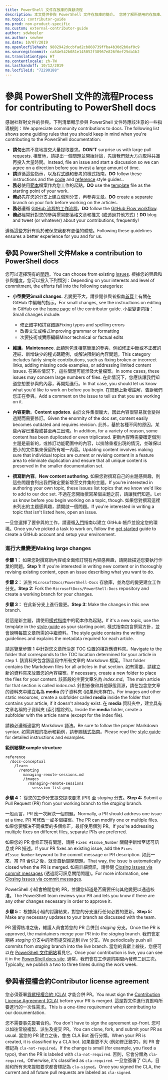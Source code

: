 ```yaml
---
title: PowerShell 文件存放庫的貢獻流程
description: 本文提供參與 PowerShell 文件存放庫的簡介。 您將了解所使用的存放庫、組織內容的程序，以及管理程式碼範例和其他資產的原則。
ms.topic: contributor-guide
ms.prod: non-product-specific
ms.custom: external-contributor-guide
author: sdwheeler
ms.author: sewhee
ms.date: 10/07/2019
ms.openlocfilehash: 9802942dccbfad2cb860739ffba4b30d2b0af0c9
ms.sourcegitcommit: ca84e542b081e145052f38967e826f6ef25da1b2
ms.translationtype: HT
ms.contentlocale: zh-TW
ms.lasthandoff: 10/12/2019
ms.locfileid: "72290188"
---
```

# <a name="process-for-contributing-to-powershell-docs"></a><span data-ttu-id="9f1aa-104">參與 PowerShell 文件的流程</span><span class="sxs-lookup"><span data-stu-id="9f1aa-104">Process for contributing to PowerShell docs</span></span>

<span data-ttu-id="9f1aa-105">感謝社群對文件的參與。下列清單顯示參與 PowerShell 文件時應該注意的一些指導規則：</span><span class="sxs-lookup"><span data-stu-id="9f1aa-105">We appreciate community contributions to docs. The following list shows some guiding rules that you should keep in mind when you're contributing to the PowerShell documentation:</span></span>

- <span data-ttu-id="9f1aa-106">**請勿**出其不意地提交大量提取要求。</span><span class="sxs-lookup"><span data-stu-id="9f1aa-106">**DON'T** surprise us with large pull requests.</span></span> <span data-ttu-id="9f1aa-107">相反地，請提出一個問題並開始討論，先讓我們就大方向取得共識再投入大量時間。</span><span class="sxs-lookup"><span data-stu-id="9f1aa-107">Instead, file an issue and start a discussion so we can agree on a direction before you invest a large amount of time.</span></span>
- <span data-ttu-id="9f1aa-108">**請**遵循這些指示，以及[程式碼](powershell-style-code.md)和[參考](powershell-style-reference.md)的樣式指南。</span><span class="sxs-lookup"><span data-stu-id="9f1aa-108">**DO** follow these instructions and the [code](powershell-style-code.md) and [reference](powershell-style-reference.md) style guides..</span></span>
- <span data-ttu-id="9f1aa-109">**務必**使用[範本](powershell-style-basic-markdown.md)檔案作為您工作的起點。</span><span class="sxs-lookup"><span data-stu-id="9f1aa-109">**DO** use the [template](powershell-style-basic-markdown.md) file as the starting point of your work.</span></span>
- <span data-ttu-id="9f1aa-110">**務必**先在您的分支上建立個別分支，再參與文章。</span><span class="sxs-lookup"><span data-stu-id="9f1aa-110">**DO** create a separate branch on your fork before working on the articles.</span></span>
- <span data-ttu-id="9f1aa-111">**務必**遵循 [GitHub 流程的工作流程](../how-to-write-workflows-major.md)。</span><span class="sxs-lookup"><span data-stu-id="9f1aa-111">**DO** follow the [GitHub Flow workflow](../how-to-write-workflows-major.md).</span></span>
- <span data-ttu-id="9f1aa-112">**務必**經常針對您的參與撰寫部落格文章和推文 (或透過其他方式)！</span><span class="sxs-lookup"><span data-stu-id="9f1aa-112">**DO** blog and tweet (or whatever) about your contributions, frequently!</span></span>

<span data-ttu-id="9f1aa-113">遵循這些方針有助於確保您我都有更佳的體驗。</span><span class="sxs-lookup"><span data-stu-id="9f1aa-113">Following these guidelines ensures a better experience for you and for us.</span></span>

## <a name="make-a-contribution-to-powershell-docs"></a><span data-ttu-id="9f1aa-114">參與 PowerShell 文件</span><span class="sxs-lookup"><span data-stu-id="9f1aa-114">Make a contribution to PowerShell docs</span></span>

<span data-ttu-id="9f1aa-115">您可以選擇現有的[問題](https://github.com/MicrosoftDocs/PowerShell-Docs/issues/new/choose)。</span><span class="sxs-lookup"><span data-stu-id="9f1aa-115">You can choose from existing [issues](https://github.com/MicrosoftDocs/PowerShell-Docs/issues/new/choose).</span></span>
<span data-ttu-id="9f1aa-116">根據您的興趣和參與程度，您可以投入下列類別：</span><span class="sxs-lookup"><span data-stu-id="9f1aa-116">Depending on your interests and level of commitment, the efforts fall into the following categories:</span></span>

- <span data-ttu-id="9f1aa-117">**小型變更**</span><span class="sxs-lookup"><span data-stu-id="9f1aa-117">**Small changes**.</span></span> <span data-ttu-id="9f1aa-118">若變更不大，請參閱參與者指南[首頁](../index.md#quick-edits-to-existing-documents)上有關在 GitHub 中編輯的指示。</span><span class="sxs-lookup"><span data-stu-id="9f1aa-118">For small changes, see the instructions on editing in GitHub on the [home page](../index.md#quick-edits-to-existing-documents) of the contributor guide.</span></span> <span data-ttu-id="9f1aa-119">小型變更包括：</span><span class="sxs-lookup"><span data-stu-id="9f1aa-119">Small changes include:</span></span>

  - <span data-ttu-id="9f1aa-120">修正錯字和拼寫錯誤</span><span class="sxs-lookup"><span data-stu-id="9f1aa-120">Fixing typos and spelling errors</span></span>
  - <span data-ttu-id="9f1aa-121">改善文法或格式</span><span class="sxs-lookup"><span data-stu-id="9f1aa-121">Improving grammar or formatting</span></span>
  - <span data-ttu-id="9f1aa-122">次要技術或實際編輯</span><span class="sxs-lookup"><span data-stu-id="9f1aa-122">Minor technical or factual edits</span></span>

- <span data-ttu-id="9f1aa-123">**維護**。</span><span class="sxs-lookup"><span data-stu-id="9f1aa-123">**Maintenance**.</span></span> <span data-ttu-id="9f1aa-124">此類別包含相當簡單的參與，例如修正中斷或不正確的連結、新增缺少的程式碼範例，或解決限制的內容問題。</span><span class="sxs-lookup"><span data-stu-id="9f1aa-124">This category includes fairly simple contributions, such as fixing broken or incorrect links, adding missing code examples, or addressing limited content issues.</span></span> <span data-ttu-id="9f1aa-125">在某些情況下，這些問題可能涉及大量檔案。</span><span class="sxs-lookup"><span data-stu-id="9f1aa-125">In some cases, these issues may concern large numbers of files.</span></span> <span data-ttu-id="9f1aa-126">在此情況下，您應該讓我們知道您想要參與的內容，再開始進行。</span><span class="sxs-lookup"><span data-stu-id="9f1aa-126">In that case, you should let us know what you'd like to work on before you begin.</span></span> <span data-ttu-id="9f1aa-127">在問題上新增註解，告訴我們您正在參與。</span><span class="sxs-lookup"><span data-stu-id="9f1aa-127">Add a comment on the issue to tell us that you are working on it.</span></span>

- <span data-ttu-id="9f1aa-128">**內容更新**。</span><span class="sxs-lookup"><span data-stu-id="9f1aa-128">**Content updates**.</span></span> <span data-ttu-id="9f1aa-129">由於文件集很龐大，因此內容很容易就會變得過期而需要修訂。</span><span class="sxs-lookup"><span data-stu-id="9f1aa-129">Given the enormity of the doc set, content easily becomes outdated and requires revision.</span></span> <span data-ttu-id="9f1aa-130">此外，基於各種不同的原因，某些內容已重複或甚至再三出現。</span><span class="sxs-lookup"><span data-stu-id="9f1aa-130">In addition, for a variety of reason, some content has been duplicated or even triplicated.</span></span> <span data-ttu-id="9f1aa-131">更新內容時需要確定個別主題是最新的，或修訂功能範圍中的內容，以排除重複出現的情況，並確保以更小的文件集來保留所有唯一內容。</span><span class="sxs-lookup"><span data-stu-id="9f1aa-131">Updating content involves making sure that individual topics are current or revising content in a feature area to eliminate duplication and ensure that all unique content is preserved in the smaller documentation set.</span></span>

- <span data-ttu-id="9f1aa-132">**撰寫新內容**。</span><span class="sxs-lookup"><span data-stu-id="9f1aa-132">**New content authoring**.</span></span> <span data-ttu-id="9f1aa-133">如果您對撰寫自己的主題感興趣，則這些問題會列出我們確定要新增至文件集的主題。</span><span class="sxs-lookup"><span data-stu-id="9f1aa-133">If you're interested in authoring your own topic, these issues list topics that we know we'd like to add to our doc set.</span></span> <span data-ttu-id="9f1aa-134">不過在您開始撰寫某個主題之前，請讓我們知道。</span><span class="sxs-lookup"><span data-stu-id="9f1aa-134">Let us know before you begin working on a topic, though.</span></span> <span data-ttu-id="9f1aa-135">如果您對撰寫這裡未列出的主題感興趣，請開啟一個問題。</span><span class="sxs-lookup"><span data-stu-id="9f1aa-135">If you're interested in writing a topic that isn't listed here, open an issue.</span></span>

<span data-ttu-id="9f1aa-136">一旦您選擇了要參與的工作，請遵循[入門](../get-started-setup-github.md)指南以建立 GitHub 帳戶並設定您的環境。</span><span class="sxs-lookup"><span data-stu-id="9f1aa-136">Once you've picked a task to work on, follow the [get started](../get-started-setup-github.md) guide to create a GitHub account and setup your environment.</span></span>

### <a name="making-large-changes"></a><span data-ttu-id="9f1aa-137">進行大量變更</span><span class="sxs-lookup"><span data-stu-id="9f1aa-137">Making large changes</span></span>

<span data-ttu-id="9f1aa-138">**步驟 1：** 如果您對撰寫新內容或全面修訂現有內容感興趣，請開啟描述您要執行作業的問題。</span><span class="sxs-lookup"><span data-stu-id="9f1aa-138">**Step 1:** If you're interested in writing new content or in thoroughly revising existing content, open an issue describing what you want to do.</span></span>

<span data-ttu-id="9f1aa-139">**步驟 2：** 派生 `MicrosoftDocs/PowerShell-Docs` 存放庫，並為您的變更建立工作分支。</span><span class="sxs-lookup"><span data-stu-id="9f1aa-139">**Step 2:** Fork the `MicrosoftDocs/PowerShell-Docs` repository and create a working branch for your changes.</span></span>

<span data-ttu-id="9f1aa-140">**步驟 3：** 在此新分支上進行變更。</span><span class="sxs-lookup"><span data-stu-id="9f1aa-140">**Step 3:** Make the changes in this new branch.</span></span>

<span data-ttu-id="9f1aa-141">若這是新主題，請使用[樣式指南](powershell-style-basic-markdown.md)中的範本作為起點。</span><span class="sxs-lookup"><span data-stu-id="9f1aa-141">If it's a new topic, use the template in the [style guide](powershell-style-basic-markdown.md) as your starting point.</span></span> <span data-ttu-id="9f1aa-142">樣式指南包含撰寫方針，並會說明每篇文章所需的中繼資料。</span><span class="sxs-lookup"><span data-stu-id="9f1aa-142">The style guide contains the writing guidelines and explains the metadata required for each article.</span></span>

<span data-ttu-id="9f1aa-143">請巡覽至步驟 1 中針對您文章所決定 TOC 位置的相對應資料夾。</span><span class="sxs-lookup"><span data-stu-id="9f1aa-143">Navigate to the folder that corresponds to the TOC location determined for your article in step 1.</span></span>
<span data-ttu-id="9f1aa-144">該資料夾包含該區段中所有文章的 Markdown 檔案。</span><span class="sxs-lookup"><span data-stu-id="9f1aa-144">That folder contains the Markdown files for all articles in that section.</span></span> <span data-ttu-id="9f1aa-145">如有需要，請建立新的資料夾來放置您的內容檔案。</span><span class="sxs-lookup"><span data-stu-id="9f1aa-145">If necessary, create a new folder to place the files for your content.</span></span> <span data-ttu-id="9f1aa-146">該區段的主要文章名為 *index.md*。</span><span class="sxs-lookup"><span data-stu-id="9f1aa-146">The main article for that section is called *index.md*.</span></span>
<span data-ttu-id="9f1aa-147">針對影像和其他靜態資源，請在包含您文章的資料夾中建立名為 **media** 的子資料夾 (如果尚未存在)。</span><span class="sxs-lookup"><span data-stu-id="9f1aa-147">For images and other static resources, create a subfolder called **media** inside the folder that contains your article, if it doesn't already exist.</span></span> <span data-ttu-id="9f1aa-148">在 **media** 資料夾中，建立具有文章名稱的子資料夾 (索引檔除外)。</span><span class="sxs-lookup"><span data-stu-id="9f1aa-148">Inside the **media** folder, create a subfolder with the article name (except for the index file).</span></span>

<span data-ttu-id="9f1aa-149">請務必遵循適當的 Markdown 語法。</span><span class="sxs-lookup"><span data-stu-id="9f1aa-149">Be sure to follow the proper Markdown syntax.</span></span> <span data-ttu-id="9f1aa-150">如需詳細的指示和範例，請參閱[樣式指南](powershell-style-basic-markdown.md)。</span><span class="sxs-lookup"><span data-stu-id="9f1aa-150">Please read the [style guide](powershell-style-basic-markdown.md) for detailed instructions and examples.</span></span>

<span data-ttu-id="9f1aa-151">**範例結構**</span><span class="sxs-lookup"><span data-stu-id="9f1aa-151">**Example structure**</span></span>

```
reference
  /docs-conceptual
    /learn
      /remoting
        managing-remote-sessions.md
        /images
          /managing-remote-sessions
            sesssion-list.png
```

<span data-ttu-id="9f1aa-152">**步驟 4：** 從您的工作分支提交提取要求 (PR) 至 *staging* 分支。</span><span class="sxs-lookup"><span data-stu-id="9f1aa-152">**Step 4:** Submit a Pull Request (PR) from your working branch to the *staging* branch.</span></span>

<span data-ttu-id="9f1aa-153">一般而言，PR 應一次解決一個問題。</span><span class="sxs-lookup"><span data-stu-id="9f1aa-153">Normally, a PR should address one issue at a time.</span></span> <span data-ttu-id="9f1aa-154">PR 可修改一或多個檔案。</span><span class="sxs-lookup"><span data-stu-id="9f1aa-154">The PR can modify one or multiple files.</span></span> <span data-ttu-id="9f1aa-155">如果您要解決不同檔案的多個修正，最好使用個別 PR。</span><span class="sxs-lookup"><span data-stu-id="9f1aa-155">If you're addressing multiple fixes on different files, separate PRs are preferred.</span></span>

<span data-ttu-id="9f1aa-156">如果您的 PR 會修正現有問題，請將 `Fixes #Issue_Number` 關鍵字新增至認可訊息或 PR 描述。</span><span class="sxs-lookup"><span data-stu-id="9f1aa-156">If your PR fixes an existing issue, add the `Fixes #Issue_Number` keyword to the commit message or PR description.</span></span> <span data-ttu-id="9f1aa-157">如此一來，當 PR 合併之後，就會自動關閉問題。</span><span class="sxs-lookup"><span data-stu-id="9f1aa-157">That way, the issue is automatically closed when the PR is merged.</span></span> <span data-ttu-id="9f1aa-158">如需詳細資訊，請參閱 [Closing issues via commit messages](https://help.github.com/articles/closing-issues-via-commit-messages/) (透過認可訊息關閉問題)。</span><span class="sxs-lookup"><span data-stu-id="9f1aa-158">For more information, see [Closing issues via commit messages](https://help.github.com/articles/closing-issues-via-commit-messages/).</span></span>

<span data-ttu-id="9f1aa-159">PowerShell 小組會檢閱您的 PR，並讓您知道是否需要任何其他變更以通過核准。</span><span class="sxs-lookup"><span data-stu-id="9f1aa-159">The PowerShell team reviews your PR and lets you know if there are any other changes necessary in order to approve it.</span></span>

<span data-ttu-id="9f1aa-160">**步驟 5：** 根據與小組的討論結果，對您的分支進行任何必要的更新。</span><span class="sxs-lookup"><span data-stu-id="9f1aa-160">**Step 5:** Make any necessary updates to your branch as discussed with the team.</span></span>

<span data-ttu-id="9f1aa-161">PR 獲得核准之後，維護人員會將您的 PR 合併到 *staging* 分支。</span><span class="sxs-lookup"><span data-stu-id="9f1aa-161">Once the PR is approved, the maintainers merge your PR into the *staging* branch.</span></span> <span data-ttu-id="9f1aa-162">我們會定期將 *staging* 分支中的所有提交推送到 *live* 分支。</span><span class="sxs-lookup"><span data-stu-id="9f1aa-162">We periodically push all commits from *staging* branch into the *live* branch.</span></span> <span data-ttu-id="9f1aa-163">當您的貢獻上線後，您便可以在 [PowerShell 文件網站](https://docs.microsoft.com/PowerShell/)看見它。</span><span class="sxs-lookup"><span data-stu-id="9f1aa-163">Once your contribution is live, you can see it in the [PowerShell docs site](https://docs.microsoft.com/PowerShell/).</span></span> <span data-ttu-id="9f1aa-164">通常，我們會在工作週的期間內發佈二到三次。</span><span class="sxs-lookup"><span data-stu-id="9f1aa-164">Typically, we publish a two to three times during the work week.</span></span>

## <a name="contributor-license-agreement"></a><span data-ttu-id="9f1aa-165">參與者授權合約</span><span class="sxs-lookup"><span data-stu-id="9f1aa-165">Contributor license agreement</span></span>

<span data-ttu-id="9f1aa-166">您必須簽署[貢獻授權合約 (CLA)](https://cla.opensource.microsoft.com/MicrosoftDocs/PowerShell-Docs) 才能合併 PR。</span><span class="sxs-lookup"><span data-stu-id="9f1aa-166">You must sign the [Contribution License Agreement (CLA)](https://cla.opensource.microsoft.com/MicrosoftDocs/PowerShell-Docs) before your PR is merged.</span></span> <span data-ttu-id="9f1aa-167">這是對文件進行貢獻時所要進行的一次性需求。</span><span class="sxs-lookup"><span data-stu-id="9f1aa-167">This is a one-time requirement when contributing to our documentation.</span></span>

<span data-ttu-id="9f1aa-168">您不需要事先簽署合約。</span><span class="sxs-lookup"><span data-stu-id="9f1aa-168">You don't have to sign the agreement up-front.</span></span> <span data-ttu-id="9f1aa-169">您可以如往常般複製、派生及提交 PR。</span><span class="sxs-lookup"><span data-stu-id="9f1aa-169">You can clone, fork, and submit your PR as usual.</span></span>
<span data-ttu-id="9f1aa-170">當您的 PR 建立之後，會由 CLA Bot 進行分類。</span><span class="sxs-lookup"><span data-stu-id="9f1aa-170">When your PR is created, it is classified by a CLA bot.</span></span> <span data-ttu-id="9f1aa-171">如果變更不大 (例如修正錯字)，則 PR 會標記為 `cla-not-required`。</span><span class="sxs-lookup"><span data-stu-id="9f1aa-171">If the change is small (for example, you fixed a typo), then the PR is labeled with `cla-not-required`.</span></span> <span data-ttu-id="9f1aa-172">否則，它會分類為 `cla-required`。</span><span class="sxs-lookup"><span data-stu-id="9f1aa-172">Otherwise, it's classified as `cla-required`.</span></span> <span data-ttu-id="9f1aa-173">一旦您簽署了 CLA，目前和所有未來提取要求都會標記為 `cla-signed`。</span><span class="sxs-lookup"><span data-stu-id="9f1aa-173">Once you signed the CLA, the current and all future pull requests are labeled as `cla-signed`.</span></span>
